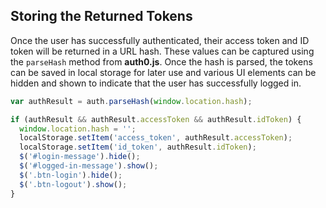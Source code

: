 ## Storing the Returned Tokens

Once the user has successfully authenticated, their access token and ID token will be returned in a URL hash. These values can be captured using the `parseHash` method from **auth0.js**. Once the hash is parsed, the tokens can be saved in local storage for later use and various UI elements can be hidden and shown to indicate that the user has successfully logged in.

```js
var authResult = auth.parseHash(window.location.hash);

if (authResult && authResult.accessToken && authResult.idToken) {
  window.location.hash = '';
  localStorage.setItem('access_token', authResult.accessToken);
  localStorage.setItem('id_token', authResult.idToken);
  $('#login-message').hide();
  $('#logged-in-message').show();
  $('.btn-login').hide();
  $('.btn-logout').show();
}
```